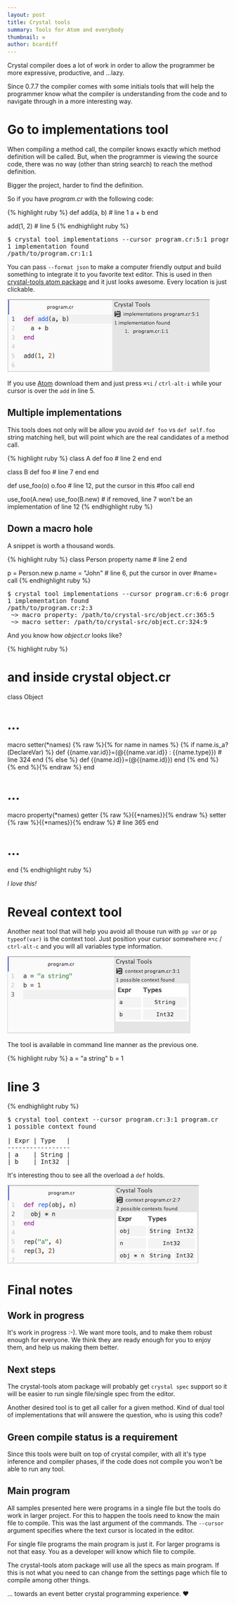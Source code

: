 ```yaml
---
layout: post
title: Crystal tools
summary: Tools for Atom and everybody
thumbnail: ⚒
author: bcardiff
---
```


Crystal compiler does a lot of work in order to allow the programmer be more expressive, productive, and ...lazy.

Since 0.7.7 the compiler comes with some initials tools that will help the programmer know what the compiler is understanding from the code and to navigate through in a more interesting way.

# Go to implementations tool

When compiling a method call, the compiler knows exactly which method definition will be called. But, when the programmer is viewing the source code, there was no way (other than string search) to reach the method definition.

Bigger the project, harder to find the definition.

So if you have *program.cr* with the following code:

{% highlight ruby %}
def add(a, b)     # line 1
  a + b
end

add(1, 2)         # line 5
{% endhighlight ruby %}

<pre class="code">
$ crystal tool implementations --cursor program.cr:5:1 program.cr
1 implementation found
/path/to/program.cr:1:1
</pre>

You can pass `--format json` to make a computer friendly output and build something to integrate it to you favorite text editor. This is used in then [crystal-tools atom package](https://atom.io/packages/crystal-tools) and it just looks awesome. Every location is just clickable.

<img src="/images/tools/implementations.png" width="461" height="166" class="center"/>

If you use [Atom](https://atom.io) download them and just press `⌘⌥i` / `ctrl-alt-i` while your cursor is over the `add` in line 5.

## Multiple implementations

This tools does not only will be allow you avoid `def foo` vs `def self.foo` string matching hell, but will point which are the real candidates of a method call.

{% highlight ruby %}
class A
  def foo         # line 2
  end
end

class B
  def foo         # line 7
  end
end

def use_foo(o)
  o.foo           # line 12, put the cursor in this #foo call
end

use_foo(A.new)
use_foo(B.new)    # if removed, line 7 won't be an implementation of line 12
{% endhighlight ruby %}


## Down a macro hole

A snippet is worth a thousand words.

{% highlight ruby %}
class Person
  property name   # line 2
end

p = Person.new
p.name = "John"   # line 6, put the cursor in over #name= call
{% endhighlight ruby %}

<pre class="code">
$ crystal tool implementations --cursor program.cr:6:6 program.cr
1 implementation found
/path/to/program.cr:2:3
 ~> macro property: /path/to/crystal-src/object.cr:365:5
 ~> macro setter: /path/to/crystal-src/object.cr:324:9
</pre>

And you know how *object.cr* looks like?

{% highlight ruby %}
# and inside crystal object.cr
class Object
  # ...
  macro setter(*names)
    {% raw %}{% for name in names %}
      {% if name.is_a?(DeclareVar) %}
        def {{name.var.id}}=(@{{name.var.id}} : {{name.type}}) # line 324
        end
      {% else %}
        def {{name.id}}=(@{{name.id}})
        end
      {% end %}
    {% end %}{% endraw %}
  end
  # ...
  macro property(*names)
    getter {% raw %}{{*names}}{% endraw %}
    setter {% raw %}{{*names}}{% endraw %}   # line 365
  end
  # ...
end
{% endhighlight ruby %}

*I love this!*

# Reveal context tool

Another neat tool that will help you avoid all thouse run with `pp var` or `pp typeof(var)` is the context tool. Just position your cursor somewhere `⌘⌥c` / `ctrl-alt-c` and you will all variables type information.

<img src="/images/tools/context.png" width="417" height="176" class="center"/>

The tool is available in command line manner as the previous one.

{% highlight ruby %}
a = "a string"
b = 1
# line 3
{% endhighlight ruby %}

<pre class="code">
$ crystal tool context --cursor program.cr:3:1 program.cr
1 possible context found

| Expr | Type   |
-----------------
| a    | String |
| b    | Int32  |
</pre>

It's interesting thou to see all the overload a `def` holds.

<img src="/images/tools/context2.png" width="436" height="179" class="center"/>

# Final notes

## Work in progress

It's work in progress :-). We want more tools, and to make them robust enough for everyone. We think they are ready enough for you to enjoy them, and help us making them better.

## Next steps

The crystal-tools atom package will probably get `crystal spec` support so it will be easier to run single file/single spec from the editor.

Another desired tool is to get all caller for a given method. Kind of dual tool of implementations that will answere the question, who is using this code?

## Green compile status is a requirement

Since this tools were built on top of crystal compiler, with all it's type inference and compiler phases, if the code does not compile you won't be able to run any tool.

## Main program

All samples presented here were programs in a single file but the tools do work in larger project. For this to happen the tools need to know the main file to compile. This was the last argument of the commands. The `--cursor` argument specifies where the text cursor is located in the editor.

For single file programs the main program is just it. For larger programs is not that easy. You as a developer will know which file to compile.

The crystal-tools atom package will use all the specs as main program. If this is not what you need to can change from the settings page which file to compile among other things.

... towards an event better crystal programming experience. ❤
